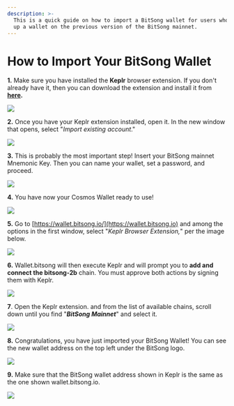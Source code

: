 ```yaml
---
description: >-
  This is a quick guide on how to import a BitSong wallet for users who have set
  up a wallet on the previous version of the BitSong mainnet.
---
```


# How to Import Your BitSong Wallet

**1.** Make sure you have installed the **Keplr** browser extension. If you don't already have it, then you can download the extension and install it from [**here**](https://chrome.google.com/webstore/detail/keplr/dmkamcknogkgcdfhhbddcghachkejeap?hl=en)**.**

![](<../.gitbook/assets/Cattura (1).PNG>)

**2.** Once you have your Keplr extension installed, open it. In the new window that opens, select "_Import existing account_."

![](<../.gitbook/assets/Group 334-2.png>)

**3.** This is probably the most important step! Insert your BitSong mainnet Mnemonic Key. Then you can name your wallet, set a password, and proceed.&#x20;

![](<../.gitbook/assets/Group 335.png>)

**4.** You have now your Cosmos Wallet ready to use!

![](<../.gitbook/assets/Group 326.png>)

**5.** Go to [https://wallet.bitsong.io/](https://wallet.bitsong.io) and among the options in the first window, select "_Keplr Browser Extension,_" per the image below.&#x20;

![](<../.gitbook/assets/Group 323 (1).png>)

**6.** Wallet.bitsong will then execute Keplr and will prompt you to **add and connect the bitsong-2b** chain. You must approve both actions by signing them with Keplr.

![](<../.gitbook/assets/Group 337.png>)

**7**. Open the Keplr extension. and from the list of available chains, scroll down until you find "_**BitSong Mainnet**_" and select it.

![](<../.gitbook/assets/Group 327.png>)

**8.** Congratulations, you have just imported your BitSong Wallet! You can see the new wallet address on the top left under the BitSong logo.

![](<../.gitbook/assets/Group 328.png>)

**9.** Make sure that the BitSong wallet address shown in Keplr is the same as the one shown wallet.bitsong.io.

![](<../.gitbook/assets/Group 333.png>)
